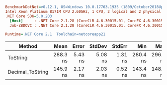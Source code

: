 ``` ini

BenchmarkDotNet=v0.12.1, OS=Windows 10.0.17763.1935 (1809/October2018Update/Redstone5), VM=Hyper-V
Intel Xeon Platinum 8171M CPU 2.60GHz, 1 CPU, 2 logical and 2 physical cores
.NET Core SDK=5.0.203
  [Host]     : .NET Core 2.1.28 (CoreCLR 4.6.30015.01, CoreFX 4.6.30015.01), X64 RyuJIT
  Job-ZBDOVC : .NET Core 2.1.28 (CoreCLR 4.6.30015.01, CoreFX 4.6.30015.01), X64 RyuJIT

Runtime=.NET Core 2.1  Toolchain=netcoreapp21  

```
|           Method |     Mean |   Error |  StdDev |  StdErr |      Min |      Max |   Median | Ratio | MannWhitney(5%) |
|----------------- |---------:|--------:|--------:|--------:|---------:|---------:|---------:|------:|---------------- |
|         ToString | 288.3 ns | 5.43 ns | 5.08 ns | 1.31 ns | 280.4 ns | 296.5 ns | 288.3 ns |  1.00 |            Base |
| Decimal_ToString | 145.9 ns | 2.17 ns | 2.03 ns | 0.52 ns | 143.4 ns | 148.9 ns | 145.2 ns |  0.51 |          Faster |
